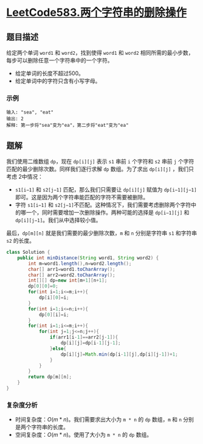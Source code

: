 # [LeetCode583.两个字符串的删除操作](https://leetcode-cn.com/problems/delete-operation-for-two-strings/)
## 题目描述
给定两个单词 `word1` 和 `word2`，找到使得 `word1` 和 `word2` 相同所需的最小步数，每步可以删除任意一个字符串中的一个字符。

- 给定单词的长度不超过500。
- 给定单词中的字符只含有小写字母。
### 示例
```
输入: "sea", "eat"
输出: 2
解释: 第一步将"sea"变为"ea"，第二步将"eat"变为"ea"
```
## 题解
我们使用二维数组 `dp`，现在 `dp[i][j]` 表示 `s1` 串前 `i` 个字符和 `s2` 串前 `j` 个字符匹配的最少删除次数。同样我们逐行求解 `dp` 数组。为了求出 `dp[i][j]` ，我们只考虑 2中情况：

- `s1[i−1]` 和 `s2[j−1]` 匹配，那么我们只需要让 `dp[i][j]` 赋值为 `dp[i−1][j−1]` 即可。这是因为两个字符串能匹配的字符不需要被删除。
- 字符 `s1[i−1]` 和 `s2[j−1]`不匹配。这种情况下，我们需要考虑删除两个字符中的哪一个，同时需要增加一次删除操作。两种可能的选择是 `dp[i−1][j]` 和 `dp[i][j−1]`。我们从中选择较小值。

最后，`dp[m][n]` 就是我们需要的最少删除次数，`m` 和 `n` 分别是字符串 `s1` 和字符串 `s2` 的长度。

```java
class Solution {
    public int minDistance(String word1, String word2) {
        int m=word1.length(),n=word2.length();
        char[] arr1=word1.toCharArray();
        char[] arr2=word2.toCharArray();
        int[][] dp=new int[m+1][n+1];
        dp[0][0]=0;
        for(int i=1;i<=m;i++){
            dp[i][0]=i;
        }
        for(int i=1;i<=n;i++){
            dp[0][i]=i;
        }
        for(int i=1;i<=m;i++){
            for(int j=1;j<=n;j++){
                if(arr1[i-1]==arr2[j-1]){
                    dp[i][j]=dp[i-1][j-1];
                }else{
                    dp[i][j]=Math.min(dp[i-1][j],dp[i][j-1])+1;
                }
            }
        }
        return dp[m][n];
    }
}
```
### 复杂度分析
- 时间复杂度：$O(m*n)$。我们需要求出大小为 `m * n` 的 `dp` 数组，`m` 和 `n` 分别是两个字符串的长度。
- 空间复杂度：$O(m*n)$。使用了大小为 `m * n` 的 `dp` 数组。


